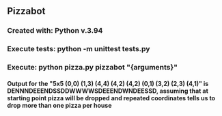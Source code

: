 ## Pizzabot
### Created with: Python v.3.94
### Execute tests: python -m unittest tests.py
### Execute: python pizza.py pizzabot "{arguments}"
#### Output for the "5x5 (0,0) (1,3) (4,4) (4,2) (4,2) (0,1) (3,2) (2,3) (4,1)" is DENNNDEEENDSSDDWWWWSDEEENDWNDEESSD, assuming that at starting point pizza will be dropped and repeated coordinates tells us to drop more than one pizza per house
